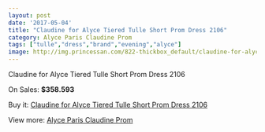 ```yaml
---
layout: post
date: '2017-05-04'
title: "Claudine for Alyce Tiered Tulle Short Prom Dress 2106"
category: Alyce Paris Claudine Prom
tags: ["tulle","dress","brand","evening","alyce"]
image: http://img.princessan.com/822-thickbox_default/claudine-for-alyce-tiered-tulle-short-prom-dress-2106.jpg
---
```

Claudine for Alyce Tiered Tulle Short Prom Dress 2106

On Sales: **$358.593**
<a href="https://www.princessan.com/en/alyce-paris-claudine-prom/389-claudine-for-alyce-tiered-tulle-short-prom-dress-2106.html"><amp-img layout="responsive" width="600" height="600" src="//img.princessan.com/822-thickbox_default/claudine-for-alyce-tiered-tulle-short-prom-dress-2106.jpg" alt="Claudine for Alyce Tiered Tulle Short Prom Dress 2106 0" /></a>
<a href="https://www.princessan.com/en/alyce-paris-claudine-prom/389-claudine-for-alyce-tiered-tulle-short-prom-dress-2106.html"><amp-img layout="responsive" width="600" height="600" src="//img.princessan.com/823-thickbox_default/claudine-for-alyce-tiered-tulle-short-prom-dress-2106.jpg" alt="Claudine for Alyce Tiered Tulle Short Prom Dress 2106 1" /></a>

Buy it: [Claudine for Alyce Tiered Tulle Short Prom Dress 2106](https://www.princessan.com/en/alyce-paris-claudine-prom/389-claudine-for-alyce-tiered-tulle-short-prom-dress-2106.html "Claudine for Alyce Tiered Tulle Short Prom Dress 2106")

View more: [Alyce Paris Claudine Prom](https://www.princessan.com/en/6-alyce-paris-claudine-prom "Alyce Paris Claudine Prom")